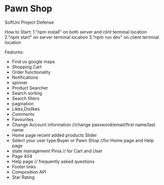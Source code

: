 # Pawn Shop

SoftUni Project Defense

How to Start:
1."npm install" on both server and clint terminal location
2."npm start" on server terminal location
3."npm run dev" on client terminal location

Features:

- Find us google maps
- Shopping Cart
- Order functionality
- Notifications
- spinner
- Product Searcher
- Search sorting
- Search filters
- pagination
- Likes,Dislikes
- Comments
- Favourites
- Change Account information //change password/email/first name/last name
- Home page recent added products Slider
- Select your user type:Buyer or Pawn Shop //for Home page and Help page
- state management Pinia // for Cart and User
- Page 404
- Help page // frequently asked questions
- Footer links
- Composition API
- Star Rating
